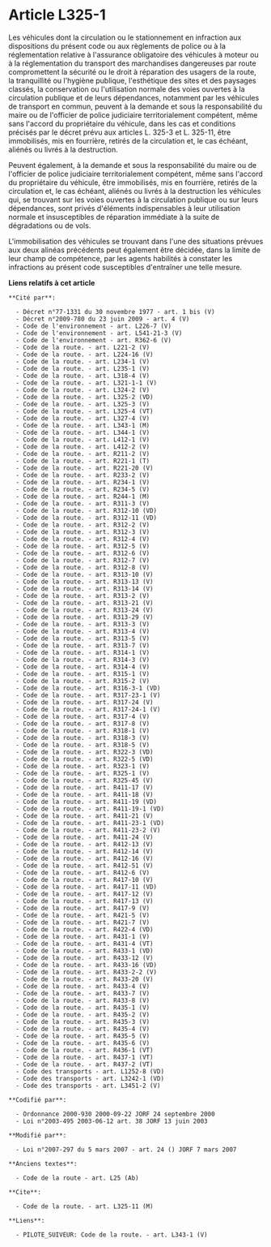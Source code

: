 # Article L325-1

Les véhicules dont la circulation ou le stationnement en infraction aux dispositions du présent code ou aux règlements de
police ou à la réglementation relative à l'assurance obligatoire des véhicules à moteur ou à la réglementation du transport
des marchandises dangereuses par route compromettent la sécurité ou le droit à réparation des usagers de la route, la
tranquillité ou l'hygiène publique, l'esthétique des sites et des paysages classés, la conservation ou l'utilisation normale
des voies ouvertes à la circulation publique et de leurs dépendances, notamment par les véhicules de transport en commun,
peuvent à la demande et sous la responsabilité du maire ou de l'officier de police judiciaire territorialement compétent,
même sans l'accord du propriétaire du véhicule, dans les cas et conditions précisés par le décret prévu aux articles L. 325-3
et L. 325-11, être immobilisés, mis en fourrière, retirés de la circulation et, le cas échéant, aliénés ou livrés à la
destruction.

Peuvent également, à la demande et sous la responsabilité du maire ou de l'officier de police judiciaire territorialement
compétent, même sans l'accord du propriétaire du véhicule, être immobilisés, mis en fourrière, retirés de la circulation et,
le cas échéant, aliénés ou livrés à la destruction les véhicules qui, se trouvant sur les voies ouvertes à la circulation
publique ou sur leurs dépendances, sont privés d'éléments indispensables à leur utilisation normale et insusceptibles de
réparation immédiate à la suite de dégradations ou de vols.

L'immobilisation des véhicules se trouvant dans l'une des situations prévues aux deux alinéas précédents peut également être
décidée, dans la limite de leur champ de compétence, par les agents habilités à constater les infractions au présent code
susceptibles d'entraîner une telle mesure.

**Liens relatifs à cet article**

	**Cité par**:

	  - Décret n°77-1331 du 30 novembre 1977 - art. 1 bis (V)
	  - Décret n°2009-780 du 23 juin 2009 - art. 4 (V)
	  - Code de l'environnement - art. L226-7 (V)
	  - Code de l'environnement - art. L541-21-3 (V)
	  - Code de l'environnement - art. R362-6 (V)
	  - Code de la route. - art. L221-2 (V)
	  - Code de la route. - art. L224-16 (V)
	  - Code de la route. - art. L234-1 (V)
	  - Code de la route. - art. L235-1 (V)
	  - Code de la route. - art. L318-4 (V)
	  - Code de la route. - art. L321-1-1 (V)
	  - Code de la route. - art. L324-2 (V)
	  - Code de la route. - art. L325-2 (VD)
	  - Code de la route. - art. L325-3 (V)
	  - Code de la route. - art. L325-4 (VT)
	  - Code de la route. - art. L327-4 (V)
	  - Code de la route. - art. L343-1 (M)
	  - Code de la route. - art. L344-1 (V)
	  - Code de la route. - art. L412-1 (V)
	  - Code de la route. - art. L412-2 (V)
	  - Code de la route. - art. R211-2 (V)
	  - Code de la route. - art. R221-1 (T)
	  - Code de la route. - art. R221-20 (V)
	  - Code de la route. - art. R233-2 (V)
	  - Code de la route. - art. R234-1 (V)
	  - Code de la route. - art. R234-5 (V)
	  - Code de la route. - art. R244-1 (M)
	  - Code de la route. - art. R311-3 (V)
	  - Code de la route. - art. R312-10 (VD)
	  - Code de la route. - art. R312-11 (VD)
	  - Code de la route. - art. R312-2 (V)
	  - Code de la route. - art. R312-3 (V)
	  - Code de la route. - art. R312-4 (V)
	  - Code de la route. - art. R312-5 (V)
	  - Code de la route. - art. R312-6 (V)
	  - Code de la route. - art. R312-7 (V)
	  - Code de la route. - art. R312-8 (V)
	  - Code de la route. - art. R313-10 (V)
	  - Code de la route. - art. R313-13 (V)
	  - Code de la route. - art. R313-14 (V)
	  - Code de la route. - art. R313-2 (V)
	  - Code de la route. - art. R313-21 (V)
	  - Code de la route. - art. R313-24 (V)
	  - Code de la route. - art. R313-29 (V)
	  - Code de la route. - art. R313-3 (V)
	  - Code de la route. - art. R313-4 (V)
	  - Code de la route. - art. R313-5 (V)
	  - Code de la route. - art. R313-7 (V)
	  - Code de la route. - art. R314-1 (V)
	  - Code de la route. - art. R314-3 (V)
	  - Code de la route. - art. R314-4 (V)
	  - Code de la route. - art. R315-1 (V)
	  - Code de la route. - art. R315-2 (V)
	  - Code de la route. - art. R316-3-1 (VD)
	  - Code de la route. - art. R317-23-1 (V)
	  - Code de la route. - art. R317-24 (V)
	  - Code de la route. - art. R317-24-1 (V)
	  - Code de la route. - art. R317-4 (V)
	  - Code de la route. - art. R317-8 (V)
	  - Code de la route. - art. R318-1 (V)
	  - Code de la route. - art. R318-3 (V)
	  - Code de la route. - art. R318-5 (V)
	  - Code de la route. - art. R322-3 (VD)
	  - Code de la route. - art. R322-5 (VD)
	  - Code de la route. - art. R323-1 (V)
	  - Code de la route. - art. R325-1 (V)
	  - Code de la route. - art. R325-45 (V)
	  - Code de la route. - art. R411-17 (V)
	  - Code de la route. - art. R411-18 (V)
	  - Code de la route. - art. R411-19 (VD)
	  - Code de la route. - art. R411-19-1 (VD)
	  - Code de la route. - art. R411-21 (V)
	  - Code de la route. - art. R411-23-1 (VD)
	  - Code de la route. - art. R411-23-2 (V)
	  - Code de la route. - art. R411-24 (V)
	  - Code de la route. - art. R412-13 (V)
	  - Code de la route. - art. R412-14 (V)
	  - Code de la route. - art. R412-16 (V)
	  - Code de la route. - art. R412-51 (V)
	  - Code de la route. - art. R412-6 (V)
	  - Code de la route. - art. R417-10 (V)
	  - Code de la route. - art. R417-11 (VD)
	  - Code de la route. - art. R417-12 (V)
	  - Code de la route. - art. R417-13 (V)
	  - Code de la route. - art. R417-9 (V)
	  - Code de la route. - art. R421-5 (V)
	  - Code de la route. - art. R421-7 (V)
	  - Code de la route. - art. R422-4 (VD)
	  - Code de la route. - art. R431-1 (V)
	  - Code de la route. - art. R431-4 (VT)
	  - Code de la route. - art. R433-1 (VD)
	  - Code de la route. - art. R433-12 (V)
	  - Code de la route. - art. R433-16 (VD)
	  - Code de la route. - art. R433-2-2 (V)
	  - Code de la route. - art. R433-20 (V)
	  - Code de la route. - art. R433-4 (V)
	  - Code de la route. - art. R433-7 (V)
	  - Code de la route. - art. R433-8 (V)
	  - Code de la route. - art. R435-1 (V)
	  - Code de la route. - art. R435-2 (V)
	  - Code de la route. - art. R435-3 (V)
	  - Code de la route. - art. R435-4 (V)
	  - Code de la route. - art. R435-5 (V)
	  - Code de la route. - art. R435-6 (V)
	  - Code de la route. - art. R436-1 (VT)
	  - Code de la route. - art. R437-1 (VT)
	  - Code de la route. - art. R437-2 (VT)
	  - Code des transports - art. L1252-8 (VD)
	  - Code des transports - art. L3242-1 (VD)
	  - Code des transports - art. L3451-2 (V)

	**Codifié par**:

	  - Ordonnance 2000-930 2000-09-22 JORF 24 septembre 2000
	  - Loi n°2003-495 2003-06-12 art. 38 JORF 13 juin 2003

	**Modifié par**:

	  - Loi n°2007-297 du 5 mars 2007 - art. 24 () JORF 7 mars 2007

	**Anciens textes**:

	  - Code de la route - art. L25 (Ab)

	**Cite**:

	  - Code de la route. - art. L325-11 (M)

	**Liens**:

	  - PILOTE_SUIVEUR: Code de la route. - art. L343-1 (V)

